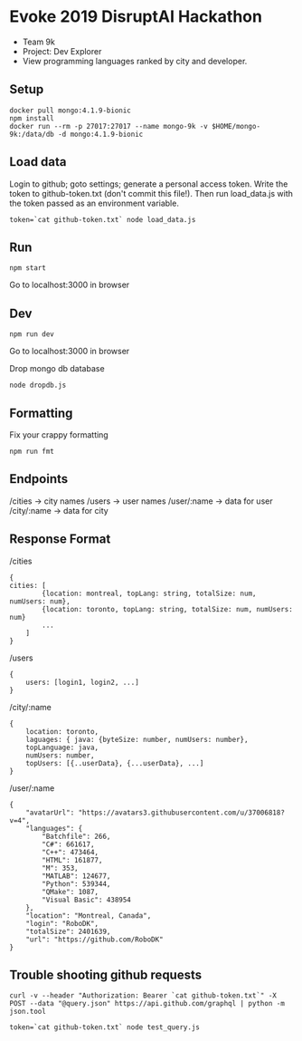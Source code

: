 Evoke 2019 DisruptAI Hackathon
==============================

- Team 9k
- Project: Dev Explorer
- View programming languages ranked by city and developer.


Setup
-----

    docker pull mongo:4.1.9-bionic
    npm install
    docker run --rm -p 27017:27017 --name mongo-9k -v $HOME/mongo-9k:/data/db -d mongo:4.1.9-bionic


Load data
---------

Login to github; goto settings; generate a personal access token.
Write the token to github-token.txt (don't commit this file!).
Then run load_data.js with the token passed as an environment variable.

    token=`cat github-token.txt` node load_data.js


Run
---
    
    npm start

Go to localhost:3000 in browser


Dev
---
    
    npm run dev

Go to localhost:3000 in browser

Drop mongo db database

    node dropdb.js


Formatting
----------

Fix your crappy formatting

    npm run fmt


Endpoints
---------
/cities -> city names
/users -> user names
/user/:name -> data for user
/city/:name -> data for city


Response Format
---------------

/cities
```
{
cities: [
        {location: montreal, topLang: string, totalSize: num, numUsers: num},
        {location: toronto, topLang: string, totalSize: num, numUsers: num}
        ...
    ]
}
```

/users
```
{
    users: [login1, login2, ...]
}
```

/city/:name
```
{
    location: toronto,
    laguages: { java: {byteSize: number, numUsers: number},
    topLanguage: java,
    numUsers: number,
    topUsers: [{..userData}, {...userData}, ...]
}
```

/user/:name
```
{
    "avatarUrl": "https://avatars3.githubusercontent.com/u/37006818?v=4",
    "languages": {
        "Batchfile": 266,
        "C#": 661617,
        "C++": 473464,
        "HTML": 161877,
        "M": 353,
        "MATLAB": 124677,
        "Python": 539344,
        "QMake": 1087,
        "Visual Basic": 438954
    },
    "location": "Montreal, Canada",
    "login": "RoboDK",
    "totalSize": 2401639,
    "url": "https://github.com/RoboDK"
}
```


Trouble shooting github requests
--------------------------------

```
curl -v --header "Authorization: Bearer `cat github-token.txt`" -X POST --data "@query.json" https://api.github.com/graphql | python -m json.tool
```

    token=`cat github-token.txt` node test_query.js
